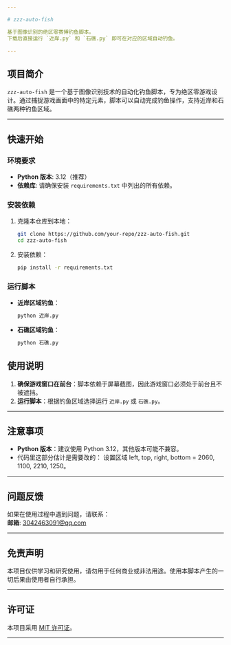 ```yaml
---

# zzz-auto-fish

基于图像识别的绝区零赛博钓鱼脚本。  
下载后直接运行 `近岸.py` 和 `石礁.py` 即可在对应的区域自动钓鱼。

---
```


## 项目简介

`zzz-auto-fish` 是一个基于图像识别技术的自动化钓鱼脚本，专为绝区零游戏设计。通过捕捉游戏画面中的特定元素，脚本可以自动完成钓鱼操作，支持近岸和石礁两种钓鱼区域。

---

## 快速开始

### 环境要求

- **Python 版本**: 3.12（推荐）
- **依赖库**: 请确保安装 `requirements.txt` 中列出的所有依赖。

### 安装依赖

1. 克隆本仓库到本地：
   ```bash
   git clone https://github.com/your-repo/zzz-auto-fish.git
   cd zzz-auto-fish
   ```
2. 安装依赖：
   ```bash
   pip install -r requirements.txt
   ```

### 运行脚本

- **近岸区域钓鱼**：
  ```bash
  python 近岸.py
  ```
- **石礁区域钓鱼**：
  ```bash
  python 石礁.py
  ```


## 使用说明

1. **确保游戏窗口在前台**：脚本依赖于屏幕截图，因此游戏窗口必须处于前台且不被遮挡。
2. **运行脚本**：根据钓鱼区域选择运行 `近岸.py` 或 `石礁.py`。


---

## 注意事项

- **Python 版本**：建议使用 Python 3.12，其他版本可能不兼容。
- 代码里这部分估计是需要改的： 设置区域 left, top, right, bottom = 2060, 1100, 2210, 1250。 

---

## 问题反馈

如果在使用过程中遇到问题，请联系：  
**邮箱**: 3042463091@qq.com

---

## 免责声明

本项目仅供学习和研究使用，请勿用于任何商业或非法用途。使用本脚本产生的一切后果由使用者自行承担。

---

## 许可证

本项目采用 [MIT 许可证](LICENSE)。

---